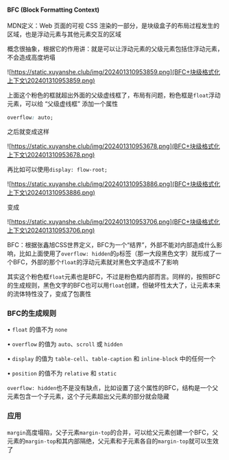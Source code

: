 #### BFC (Block Formatting Context) 

MDN定义：Web 页面的可视 CSS 渲染的一部分，是块级盒子的布局过程发生的区域，也是浮动元素与其他元素交互的区域

概念很抽象，根据它的作用讲：就是可以让浮动元素的父级元素包括住浮动元素，不会造成高度坍塌

![https://static.xuyanshe.club/img/202401310953859.png](BFC+块级格式化上下文\202401310953859.png)

上面这个粉色的框就超出外面的父级虚线框了，布局有问题，粉色框是`float`浮动元素，可以给 “父级虚线框” 添加一个属性

```CSS
overflow: auto;
```

之后就变成这样

![https://static.xuyanshe.club/img/202401310953678.png](BFC+块级格式化上下文\202401310953678.png)

再比如可以使用`display: flow-root;`

![https://static.xuyanshe.club/img/202401310953886.png](BFC+块级格式化上下文\202401310953886.png)

变成

![https://static.xuyanshe.club/img/202401310953706.png](BFC+块级格式化上下文\202401310953706.png)

BFC：根据张鑫旭CSS世界定义，BFC为一个“结界”，外部不能对内部造成什么影响，比如上面使用了`overflow: hidden`的`p`标签（那一大段黑色文字）就形成了一个BFC，外部的那个`float`的浮动元素就对黑色文字造成不了影响

其实这个粉色框`float`元素也是BFC，不过是粉色框内部而言。同样的，按照BFC的生成规则，黑色文字的BFC也可以用`float`创建，但破坏性太大了，让元素本来的流体特性没了，变成了包裹性

### BFC的生成规则

• `float` 的值不为 `none`

• `overflow` 的值为 `auto`、`scroll` 或 `hidden`

• `display` 的值为 `table-cell`、`table-caption` 和 `inline-block` 中的任何一个

• `position` 的值不为 `relative` 和 `static`

`overflow: hidden`也不是没有缺点，比如设置了这个属性的BFC，结构是一个父元素包含一个子元素，这个子元素超出父元素的部分就会隐藏

### 应用

`margin`高度塌陷，父子元素`margin-top`的合并，可以给父元素创建一个BFC，父元素的`margin-top`和其内部隔绝，父元素和子元素各自的`margin-top`就可以生效了





